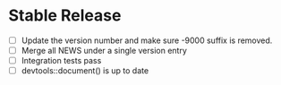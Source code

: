 # Stable Release
- [ ] Update the version number and make sure -9000 suffix is removed.
- [ ] Merge all NEWS under a single version entry
- [ ] Integration tests pass
- [ ] devtools::document() is up to date
